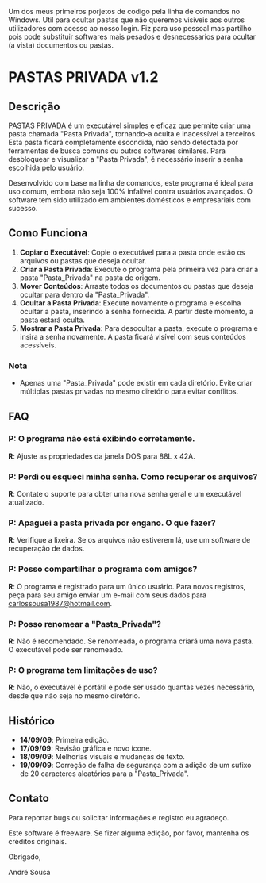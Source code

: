 Um dos meus primeiros porjetos de codigo pela linha de comandos no Windows. Util para ocultar pastas que não queremos visiveis aos outros utilizadores com acesso ao nosso login. Fiz para uso pessoal mas partilho pois pode substituir softwares mais pesados e desnecessarios para ocultar (a vista) documentos ou pastas.

# PASTAS PRIVADA v1.2

## Descrição

PASTAS PRIVADA é um executável simples e eficaz que permite criar uma pasta chamada "Pasta Privada", tornando-a oculta e inacessível a terceiros. Esta pasta ficará completamente escondida, não sendo detectada por ferramentas de busca comuns ou outros softwares similares. Para desbloquear e visualizar a "Pasta Privada", é necessário inserir a senha escolhida pelo usuário.

Desenvolvido com base na linha de comandos, este programa é ideal para uso comum, embora não seja 100% infalível contra usuários avançados. O software tem sido utilizado em ambientes domésticos e empresariais com sucesso.

## Como Funciona

1. **Copiar o Executável**: Copie o executável para a pasta onde estão os arquivos ou pastas que deseja ocultar.
2. **Criar a Pasta Privada**: Execute o programa pela primeira vez para criar a pasta "Pasta_Privada" na pasta de origem.
3. **Mover Conteúdos**: Arraste todos os documentos ou pastas que deseja ocultar para dentro da "Pasta_Privada".
4. **Ocultar a Pasta Privada**: Execute novamente o programa e escolha ocultar a pasta, inserindo a senha fornecida. A partir deste momento, a pasta estará oculta.
5. **Mostrar a Pasta Privada**: Para desocultar a pasta, execute o programa e insira a senha novamente. A pasta ficará visível com seus conteúdos acessíveis.

### Nota

- Apenas uma "Pasta_Privada" pode existir em cada diretório. Evite criar múltiplas pastas privadas no mesmo diretório para evitar conflitos.

## FAQ

### P: O programa não está exibindo corretamente.
**R**: Ajuste as propriedades da janela DOS para 88L x 42A.

### P: Perdi ou esqueci minha senha. Como recuperar os arquivos?
**R**: Contate o suporte para obter uma nova senha geral e um executável atualizado.

### P: Apaguei a pasta privada por engano. O que fazer?
**R**: Verifique a lixeira. Se os arquivos não estiverem lá, use um software de recuperação de dados.

### P: Posso compartilhar o programa com amigos?
**R**: O programa é registrado para um único usuário. Para novos registros, peça para seu amigo enviar um e-mail com seus dados para carlossousa1987@hotmail.com.

### P: Posso renomear a "Pasta_Privada"?
**R**: Não é recomendado. Se renomeada, o programa criará uma nova pasta. O executável pode ser renomeado.

### P: O programa tem limitações de uso?
**R**: Não, o executável é portátil e pode ser usado quantas vezes necessário, desde que não seja no mesmo diretório.

## Histórico

- **14/09/09**: Primeira edição.
- **17/09/09**: Revisão gráfica e novo ícone.
- **18/09/09**: Melhorias visuais e mudanças de texto.
- **19/09/09**: Correção de falha de segurança com a adição de um sufixo de 20 caracteres aleatórios para a "Pasta_Privada".

## Contato

Para reportar bugs ou solicitar informações e registro eu agradeço.

Este software é freeware. Se fizer alguma edição, por favor, mantenha os créditos originais.

Obrigado,

André Sousa
